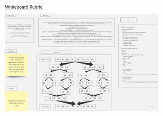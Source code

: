 [Whiteboard Rubric](https://docs.google.com/spreadsheets/d/1ydjq5V9VxriqtaRo-blr2_sHg6h1o1JxX1H4ST9q-hw/edit#gid=1813704304)


![alt text](./Brainstorming%20(1).jpg)